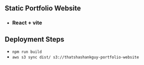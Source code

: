 ## Static Portfolio Website 
- ### React + vite

## Deployment Steps
- `npm run build` 
- `aws s3 sync dist/ s3://thatshashankguy-portfolio-website`
